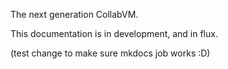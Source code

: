 The next generation CollabVM.

This documentation is in development, and in flux.

(test change to make sure mkdocs job works :D)